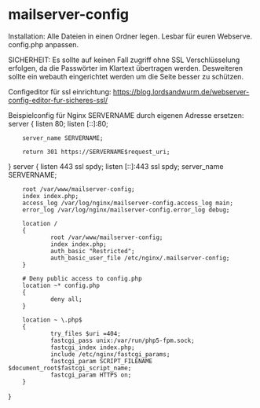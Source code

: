 # mailserver-config

Installation:
Alle Dateien in einen Ordner legen. Lesbar für euren Webserve.
config.php anpassen.

SICHERHEIT:
Es sollte auf keinen Fall zugriff ohne SSL Verschlüsselung erfolgen, da die Passwörter im Klartext übertragen werden.
Desweiteren sollte ein webauth eingerichtet werden um die Seite besser zu schützen.

Configeditor für ssl einrichtung: https://blog.lordsandwurm.de/webserver-config-editor-fur-sicheres-ssl/

Beispielconfig für Nginx SERVERNAME durch eigenen Adresse ersetzen:
server
{
        listen 80;
        listen [::]:80;

        server_name SERVERNAME;

        return 301 https://SERVERNAME$request_uri;
}
server
{
        listen 443 ssl spdy;
        listen [::]:443 ssl spdy;
        server_name SERVERNAME;
        
        root /var/www/mailserver-config;
        index index.php;
        access_log /var/log/nginx/mailserver-config.access_log main;
        error_log /var/log/nginx/mailserver-config.error_log debug;

        location /
        {
                root /var/www/mailserver-config;
                index index.php;                
                auth_basic "Restricted";
                auth_basic_user_file /etc/nginx/.mailserver-config;
        }

        # Deny public access to config.php
        location ~* config.php
        { 
                deny all; 
        }

        location ~ \.php$
        {
                try_files $uri =404;
                fastcgi_pass unix:/var/run/php5-fpm.sock;
                fastcgi_index index.php;
                include /etc/nginx/fastcgi_params;
                fastcgi_param SCRIPT_FILENAME $document_root$fastcgi_script_name;
                fastcgi_param HTTPS on;
        }

}

